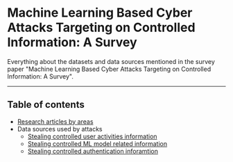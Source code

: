 # Machine Learning Based Cyber Attacks Targeting on Controlled Information: A Survey

Everything about the datasets and data sources mentioned in the survey paper "Machine Learning Based Cyber Attacks Targeting on Controlled Information: A Survey".

_ _ _

## Table of contents
* [Research articles by areas](paper.md) 
* Data sources used by attacks
  * [Stealing controlled user activities information](user_activities.md)
  * [Stealing controlled ML model related information](ml_model_related.md)
  * [Stealing controlled authentication inforamtion](authentication.md)
  
